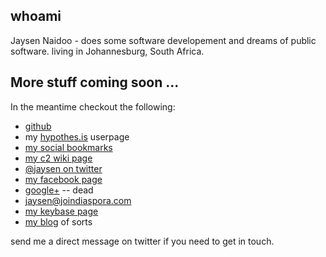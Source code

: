 
## whoami
Jaysen Naidoo - does some software developement and dreams of public software. living in Johannesburg, South Africa.

## More stuff coming soon ...
In the meantime checkout the following:
- [github](https://github.com/jaysen)
- my [hypothes.is](https://hypothes.is/users/jaysen) userpage
- [my social bookmarks](https://pinboard.in/u:jaysen)
- [my c2 wiki page](http://wiki.c2.com/?JaysenNaidoo) 
- [@jaysen on twitter](http://twitter.com/jaysen)
- [my facebook page](https://facebook.com/jaysenn)
- [google+](https://plus.google.com/+jaysennaidoo) -- dead
- [jaysen@joindiaspora.com](https://joindiaspora.com/people/4cfca20a2c17431c6b001d3e)
- [my keybase page](https://keybase.io/jaysen)
- [my blog](http://jaysenn.blogspot.com) of sorts

send me a direct message on twitter if you need to get in touch.
